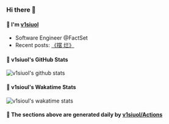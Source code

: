 ### Hi there 👋

#### 💛 I'm <a href="https://v1siuol.com/" target="_blank" rel="noopener noreferrer">v1siuol</a>

<!-- self_intro starts -->
- Software Engineer @FactSet
- Recent posts: <!-- recent_posts starts --><a href="https://v1siuol.com/%E3%80%8A%E6%91%86-%E7%83%82%E3%80%8B/" target="_blank" rel="noopener noreferrer">《摆 烂》</a><!-- recent_posts ends -->
<!-- self_intro ends -->

#### 💚 v1siuol's GitHub Stats

<!-- github_stats starts -->
![v1siuol's github stats](https://github-readme-stats.vercel.app/api?username=v1siuol&count_private=true&show_icons=true&hide_title=true&include_all_commits=true)
<!-- github_stats ends -->

#### 💙 v1sioul's Wakatime Stats

<!-- code_time starts -->
![v1sioul's wakatime stats](https://github-readme-stats.vercel.app/api/wakatime?username=v1siuol&hide_title=true)
<!-- code_time ends -->

#### 💜 The sections above are generated daily by <a href="https://github.com/v1siuol/v1siuol/actions" target="_blank" rel="noopener noreferrer">v1siuol/Actions</a>
